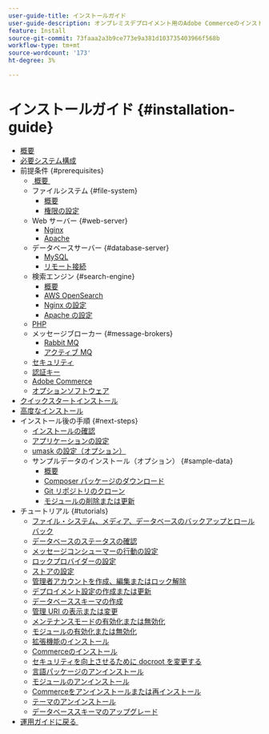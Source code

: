 ```yaml
---
user-guide-title: インストールガイド
user-guide-description: オンプレミスデプロイメント用のAdobe Commerceのインストール方法を説明します。
feature: Install
source-git-commit: 73faaa2a3b9ce773e9a381d103735403966f568b
workflow-type: tm+mt
source-wordcount: '173'
ht-degree: 3%

---
```



# インストールガイド {#installation-guide}

- [概要](overview.md)
- [必要システム構成](system-requirements.md)
- 前提条件 {#prerequisites}
   - [&#x200B; 概要 &#x200B;](prerequisites/overview.md)
   - ファイルシステム {#file-system}
      - [概要](prerequisites/file-system/overview.md)
      - [権限の設定](prerequisites/file-system/configure-permissions.md)
   - Web サーバー {#web-server}
      - [Nginx](prerequisites/web-server/nginx.md)
      - [Apache](prerequisites/web-server/apache.md)
   - データベースサーバー {#database-server}
      - [MySQL](prerequisites/database/mysql.md)
      - [リモート接続](prerequisites/database/mysql-remote.md)
   - 検索エンジン {#search-engine}
      - [概要](prerequisites/search-engine/overview.md)
      - [AWS OpenSearch](prerequisites/search-engine/aws-opensearch.md)
      - [Nginx の設定](prerequisites/search-engine/configure-nginx.md)
      - [Apache の設定](prerequisites/search-engine/configure-apache.md)
   - [PHP](prerequisites/php-settings.md)
   - メッセージブローカー {#message-brokers}
      - [Rabbit MQ](prerequisites/rabbitmq.md)
      - [アクティブ MQ](prerequisites/activemq.md)
   - [セキュリティ](prerequisites/security.md)
   - [認証キー](prerequisites/authentication-keys.md)
   - [Adobe Commerce](prerequisites/commerce.md)
   - [オプションソフトウェア](prerequisites/optional-software.md)
- [クイックスタートインストール](composer.md)
- [高度なインストール](advanced.md)
- インストール後の手順 {#next-steps}
   - [インストールの確認](next-steps/verify.md)
   - [アプリケーションの設定](next-steps/configuration.md)
   - [umask の設定（オプション）](next-steps/set-umask.md)
   - サンプルデータのインストール（オプション） {#sample-data}
      - [概要](sample-data/overview.md)
      - [Composer パッケージのダウンロード](sample-data/composer-packages.md)
      - [Git リポジトリのクローン](sample-data/git-repositories.md)
      - [モジュールの削除または更新](sample-data/remove-or-update.md)
- チュートリアル {#tutorials}
   - [ファイル・システム、メディア、データベースのバックアップとロールバック](tutorials/backup.md)
   - [データベースのステータスの確認](tutorials/database-status.md)
   - [メッセージコンシューマーの行動の設定](tutorials/message-consumers.md)
   - [ロックプロバイダーの設定](tutorials/lock-provider.md)
   - [ストアの設定](tutorials/store.md)
   - [管理者アカウントを作成、編集またはロック解除](tutorials/admin.md)
   - [デプロイメント設定の作成または更新](tutorials/deployment.md)
   - [データベーススキーマの作成](tutorials/database.md)
   - [管理 URI の表示または変更](tutorials/admin-uri.md)
   - [メンテナンスモードの有効化または無効化](tutorials/maintenance-mode.md)
   - [モジュールの有効化または無効化](tutorials/manage-modules.md)
   - [拡張機能のインストール](tutorials/extensions.md)
   - [Commerceのインストール](tutorials/install.md)
   - [セキュリティを向上させるために docroot を変更する](tutorials/docroot.md)
   - [言語パッケージのアンインストール](tutorials/language-packages.md)
   - [モジュールのアンインストール](tutorials/uninstall-modules.md)
   - [Commerceをアンインストールまたは再インストール](tutorials/uninstall.md)
   - [テーマのアンインストール](tutorials/themes.md)
   - [データベーススキーマのアップグレード](tutorials/database-upgrade.md)
- [&#x200B; 運用ガイドに戻る &#x200B;](https://experienceleague.adobe.com/docs/commerce-operations/operational-guides/home.html)
